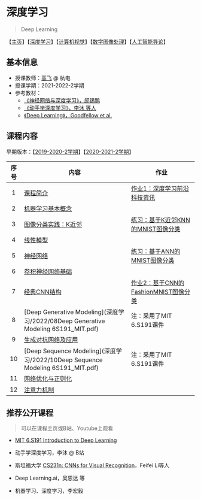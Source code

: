 # 深度学习

> Deep Learning

【[主页](https://aiart.live/courses/)】【[深度学习](https://aiart.live/courses/dl.html)】【[计算机视觉](https://aiart.live/courses/cv.html)】【[数字图像处理](https://aiart.live/courses/dip.html)】【[人工智能导论](https://aiart.live/courses/intro2ai.html)】

## 基本信息

- 授课教师：[高飞](http://aiart.live) @ 杭电
- 授课学期：2021-2022-2学期
- 参考教材：
  - [《神经网络与深度学习》，邱锡鹏](https://nndl.github.io/)
  - [《动手学深度学习》，李沐 等人 ](https://d2l.ai/ )
  - [《Deep Learning》，Goodfellow et al.](https://www.deeplearningbook.org/) 

## 课程内容

早期版本：【[2019-2020-2学期](%E6%B7%B1%E5%BA%A6%E5%AD%A6%E4%B9%A0/2021)】【[2020-2021-2学期](%E6%B7%B1%E5%BA%A6%E5%AD%A6%E4%B9%A0/2021)】

| 序号  | 内容                                                                             | 作业                                                       |
|:---:| ------------------------------------------------------------------------------ | -------------------------------------------------------- |
| 1   | [课程简介](深度学习/2022/01绪论.pdf)                                                     | [作业1：深度学习前沿科技资讯](深度学习/dl-assignment4-TechNews.md)        |
| 2   | [机器学习基本概念](深度学习/2022/02机器学习基本概念.pdf)                                           |                                                          |
| 3   | [图像分类实践：K近邻](深度学习/2022/03图像分类实践.pdf)                                           | [练习：基于K近邻KNN的MNIST图像分类](深度学习/dl-assignment1-knn.md)      |
| 4   | [线性模型](深度学习/2022/04线性模型.pdf)                                                   |                                                          |
| 5   | [神经网络](深度学习/2022/05神经网络.pdf)                                                   | [练习：基于ANN的MNIST图像分类](深度学习/dl-assignment2-ann.md)         |
| 6   | [卷积神经网络基础](深度学习/2022/06卷积神经网络.pdf)                                             |                                                          |
| 7   | [经典CNN结构](深度学习/2022/07经典CNN结构.pdf)                                             | [作业2：基于CNN的FashionMNIST图像分类](深度学习/dl-assignment3-cnn.md) |
| 8   | [Deep Generative Modeling](深度学习/2022/08Deep Generative Modeling 6S191_MIT.pdf) | 注：采用了MIT 6.S191课件                                        |
| 9   | [生成对抗网络及应用](深度学习/2021/09生成对抗网络及其应用.pdf)                                        |                                                          |
| 10  | [Deep Sequence Modeling](深度学习/2022/10Deep Sequence Modeling 6S191_MIT.pdf)     | 注：采用了MIT 6.S191课件                                        |
| 11  | [网络优化与正则化](深度学习/2022/11网络优化与正则化.pdf)                                           |                                                          |
| 12  | [注意力机制](深度学习/2022/12注意力机制.pdf)                                                 |                                                          |

## 推荐公开课程

> 可以在课程主页或B站、Youtube上观看

- [MIT 6.S191 Introduction to Deep Learning](http://introtodeeplearning.com/)

- 动手学深度学习，李沐 @ B站

- 斯坦福大学 [CS231n: CNNs for Visual Recognition](http://cs231n.stanford.edu/)，Feifei Li等人

- Deep Learning.ai，吴恩达 等

- 机器学习、深度学习，李宏毅
  
  ​
